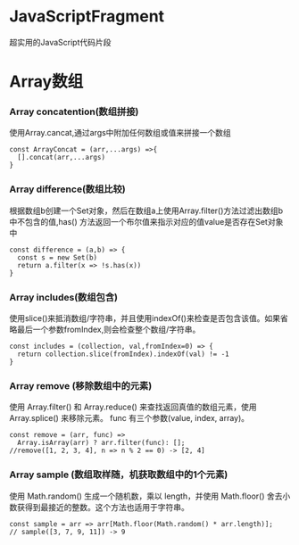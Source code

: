 # JavaScriptFragment
超实用的JavaScript代码片段

# Array数组
### Array concatention(数组拼接)
使用Array.cancat,通过args中附加任何数组或值来拼接一个数组
```
const ArrayConcat = (arr,...args) =>{
  [].concat(arr,...args)
}
```
### Array difference(数组比较)
根据数组b创建一个Set对象，然后在数组a上使用Array.filter()方法过滤出数组b中不包含的值,has() 方法返回一个布尔值来指示对应的值value是否存在Set对象中
```
const difference = (a,b) => {
  const s = new Set(b)
  return a.filter(x => !s.has(x))
}
```
### Array includes(数组包含)
使用slice()来抵消数组/字符串，并且使用indexOf()来检查是否包含该值。如果省略最后一个参数fromIndex,则会检查整个数组/字符串。
```
const includes = (collection, val,fromIndex=0) => {
  return collection.slice(fromIndex).indexOf(val) != -1
}
```
### Array remove (移除数组中的元素)
使用 Array.filter() 和 Array.reduce() 来查找返回真值的数组元素，使用 Array.splice() 来移除元素。 func 有三个参数(value, index, array)。
```
const remove = (arr, func) =>
  Array.isArray(arr) ? arr.filter(func): [];
//remove([1, 2, 3, 4], n => n % 2 == 0) -> [2, 4]
```
### Array sample (数组取样随，机获取数组中的1个元素)
使用 Math.random() 生成一个随机数，乘以 length，并使用 Math.floor() 舍去小数获得到最接近的整数。这个方法也适用于字符串。
```
const sample = arr => arr[Math.floor(Math.random() * arr.length)];
// sample([3, 7, 9, 11]) -> 9

```
